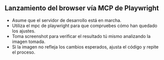 ## Lanzamiento del browser vía MCP de Playwright

- Asume que el servidor de desarrollo está en marcha.
- Utiliza el mpc de playwright para que compruebes cómo han quedado los ajustes.
- Toma screenshot para verificar el resultado tú mismo analizando la imagen tomada.
- Si la imagen no refleja los cambios esperados, ajusta el código y repite el proceso.
